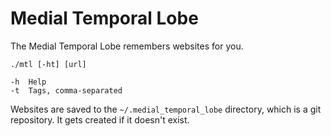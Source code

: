 Medial Temporal Lobe
==========
The Medial Temporal Lobe remembers websites for you.

    ./mtl [-ht] [url]

    -h  Help
    -t  Tags, comma-separated

Websites are saved to the `~/.medial_temporal_lobe` directory, which is a git
repository. It gets created if it doesn't exist.
